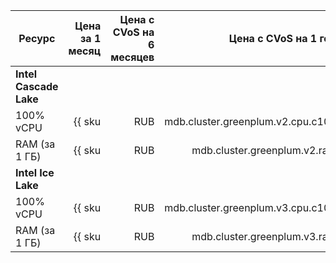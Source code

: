 | Ресурс        | Цена за 1 месяц                                              | Цена с CVoS на 6 месяцев                                                            | Цена с CVoS на 1 год                                                                            |
|---------------|-------------------------------------------------------------:|------------------------------------------------------------------------------------:|------------------------------------------------------------------------------------------------:|
| **Intel Cascade Lake**                                                                                                                                                                                                                                               |
| 100% vCPU     | {{ sku|RUB|mdb.cluster.greenplum.v2.cpu.c100|month|string }} | —                                                                                   | —                                                                                               |
| RAM (за 1 ГБ) | {{ sku|RUB|mdb.cluster.greenplum.v2.ram|month|string }}      | —                                                                                   | —                                                                                               |
| **Intel Ice Lake**                                                                                                                                                                                                                                                   |
| 100% vCPU     | {{ sku|RUB|mdb.cluster.greenplum.v3.cpu.c100|month|string }} | {{ sku|RUB|v1.commitment.selfcheckout.m6.mdb.greenplum.cpu.c100.v3|month|string }} (-15%) | {{ sku|RUB|v1.commitment.selfcheckout.y1.mdb.greenplum.cpu.c100.v3|month|string }} (-22%) |
| RAM (за 1 ГБ) | {{ sku|RUB|mdb.cluster.greenplum.v3.ram|month|string }}      | {{ sku|RUB|v1.commitment.selfcheckout.m6.mdb.greenplum.ram.v3|month|string }} (-15%)      | {{ sku|RUB|v1.commitment.selfcheckout.y1.mdb.greenplum.ram.v3|month|string }} (-22%)      |